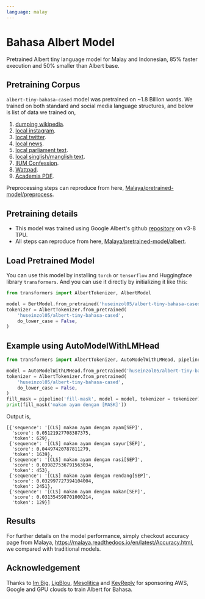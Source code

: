 ```yaml
---
language: malay
---
```


# Bahasa Albert Model

Pretrained Albert tiny language model for Malay and Indonesian, 85% faster execution and 50% smaller than Albert base.

## Pretraining Corpus

`albert-tiny-bahasa-cased` model was pretrained on ~1.8 Billion words. We trained on both standard and social media language structures, and below is list of data we trained on,

1. [dumping wikipedia](https://github.com/huseinzol05/Malaya-Dataset#wikipedia-1).
2. [local instagram](https://github.com/huseinzol05/Malaya-Dataset#instagram).
3. [local twitter](https://github.com/huseinzol05/Malaya-Dataset#twitter-1).
4. [local news](https://github.com/huseinzol05/Malaya-Dataset#public-news).
5. [local parliament text](https://github.com/huseinzol05/Malaya-Dataset#parliament).
6. [local singlish/manglish text](https://github.com/huseinzol05/Malaya-Dataset#singlish-text).
7. [IIUM Confession](https://github.com/huseinzol05/Malaya-Dataset#iium-confession).
8. [Wattpad](https://github.com/huseinzol05/Malaya-Dataset#wattpad).
9. [Academia PDF](https://github.com/huseinzol05/Malaya-Dataset#academia-pdf).

Preprocessing steps can reproduce from here, [Malaya/pretrained-model/preprocess](https://github.com/huseinzol05/Malaya/tree/master/pretrained-model/preprocess).

## Pretraining details

- This model was trained using Google Albert's github [repository](https://github.com/google-research/ALBERT) on v3-8 TPU.
- All steps can reproduce from here, [Malaya/pretrained-model/albert](https://github.com/huseinzol05/Malaya/tree/master/pretrained-model/albert).

## Load Pretrained Model

You can use this model by installing `torch` or `tensorflow` and Huggingface library `transformers`. And you can use it directly by initializing it like this:  

```python
from transformers import AlbertTokenizer, AlbertModel

model = BertModel.from_pretrained('huseinzol05/albert-tiny-bahasa-cased')
tokenizer = AlbertTokenizer.from_pretrained(
    'huseinzol05/albert-tiny-bahasa-cased',
    do_lower_case = False,
)
```

## Example using AutoModelWithLMHead

```python
from transformers import AlbertTokenizer, AutoModelWithLMHead, pipeline

model = AutoModelWithLMHead.from_pretrained('huseinzol05/albert-tiny-bahasa-cased')
tokenizer = AlbertTokenizer.from_pretrained(
    'huseinzol05/albert-tiny-bahasa-cased',
    do_lower_case = False,
)
fill_mask = pipeline('fill-mask', model = model, tokenizer = tokenizer)
print(fill_mask('makan ayam dengan [MASK]'))
```

Output is,

```text
[{'sequence': '[CLS] makan ayam dengan ayam[SEP]',
  'score': 0.05121927708387375,
  'token': 629},
 {'sequence': '[CLS] makan ayam dengan sayur[SEP]',
  'score': 0.04497420787811279,
  'token': 1639},
 {'sequence': '[CLS] makan ayam dengan nasi[SEP]',
  'score': 0.039827536791563034,
  'token': 453},
 {'sequence': '[CLS] makan ayam dengan rendang[SEP]',
  'score': 0.032997727394104004,
  'token': 2451},
 {'sequence': '[CLS] makan ayam dengan makan[SEP]',
  'score': 0.031354598701000214,
  'token': 129}]
```

## Results

For further details on the model performance, simply checkout accuracy page from Malaya, https://malaya.readthedocs.io/en/latest/Accuracy.html, we compared with traditional models.

## Acknowledgement

Thanks to [Im Big](https://www.facebook.com/imbigofficial/), [LigBlou](https://www.facebook.com/ligblou), [Mesolitica](https://mesolitica.com/) and [KeyReply](https://www.keyreply.com/) for sponsoring AWS, Google and GPU clouds to train Albert for Bahasa. 


